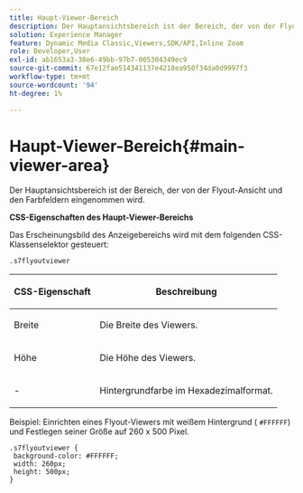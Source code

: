 ```yaml
---
title: Haupt-Viewer-Bereich
description: Der Hauptansichtsbereich ist der Bereich, der von der Flyout-Ansicht und den Farbfeldern eingenommen wird.
solution: Experience Manager
feature: Dynamic Media Classic,Viewers,SDK/API,Inline Zoom
role: Developer,User
exl-id: ab1653a3-38e6-49bb-97b7-005304349ec9
source-git-commit: 67e12fae514341137e4218ea950f34da0d9997f3
workflow-type: tm+mt
source-wordcount: '94'
ht-degree: 1%

---
```


# Haupt-Viewer-Bereich{#main-viewer-area}

Der Hauptansichtsbereich ist der Bereich, der von der Flyout-Ansicht und den Farbfeldern eingenommen wird.

<!--<a id="section_061E550C1C1D4DB2BD663A898895B38C"></a>-->

**CSS-Eigenschaften des Haupt-Viewer-Bereichs**

Das Erscheinungsbild des Anzeigebereichs wird mit dem folgenden CSS-Klassenselektor gesteuert:

```
.s7flyoutviewer
```

<table id="table_94EE3F5BBE4547C0B4943471CEE7EDE4"> 
 <thead> 
  <tr> 
   <th colname="col1" class="entry"> <p> CSS-Eigenschaft </p> </th> 
   <th colname="col2" class="entry"> <p>Beschreibung </p> </th> 
  </tr> 
 </thead>
 <tbody> 
  <tr> 
   <td colname="col1"> <p> <span class="codeph"> Breite </span> </p> </td> 
   <td colname="col2"> <p>Die Breite des Viewers. </p> </td> 
  </tr> 
  <tr> 
   <td colname="col1"> <p> <span class="codeph"> Höhe </span> </p> </td> 
   <td colname="col2"> <p>Die Höhe des Viewers. </p> </td> 
  </tr> 
  <tr> 
   <td colname="col1"> <p> <span class="codeph">-</span> </p> </td> 
   <td colname="col2"> <p> Hintergrundfarbe im Hexadezimalformat. </p> </td> 
  </tr> 
 </tbody> 
</table>

Beispiel: Einrichten eines Flyout-Viewers mit weißem Hintergrund ( `#FFFFFF`) und Festlegen seiner Größe auf 260 x 500 Pixel.

```
.s7flyoutviewer { 
 background-color: #FFFFFF; 
 width: 260px; 
 height: 500px;  
}
```
